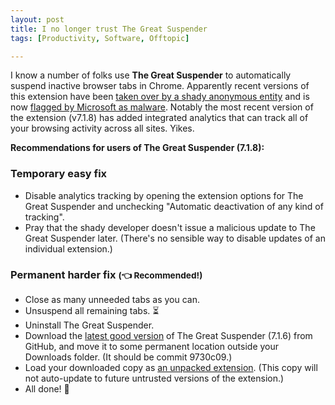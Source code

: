 ```yaml
---
layout: post
title: I no longer trust The Great Suspender
tags: [Productivity, Software, Offtopic]

---
```


I know a number of folks use **The Great Suspender** to automatically suspend
inactive browser tabs in Chrome. Apparently recent versions of this extension
have been [taken over by a shady anonymous entity] and is now
[flagged by Microsoft as malware]. Notably the most recent
version of the extension (v7.1.8) has added integrated analytics that can
track all of your browsing activity across all sites. Yikes.

[taken over by a shady anonymous entity]: https://www.reddit.com/r/KyleTaylor/comments/jowlt2/open_source_development_the_great_suspender_saga/
[flagged by Microsoft as malware]: https://www.windowscentral.com/great-suspender-extension-now-flagged-malware-edge-has-built-replacement

**Recommendations for users of The Great Suspender (7.1.8):**

### Temporary easy fix

* Disable analytics tracking by opening the extension options for
  The Great Suspender and unchecking
  "Automatic deactivation of any kind of tracking".
* Pray that the shady developer doesn't issue a malicious update to The Great Suspender later.
  (There's no sensible way to disable updates of an individual extension.)

### Permanent harder fix <small>(👈 **Recommended!**)</small>

* Close as many unneeded tabs as you can.
* Unsuspend all remaining tabs. ⏳
* Uninstall The Great Suspender.
* Download the [latest good version] of The Great Suspender (7.1.6) from GitHub, 
  and move it to some permanent location outside your Downloads folder.
  (It should be commit 9730c09.)
* Load your downloaded copy as [an unpacked extension].
  (This copy will not auto-update to future untrusted versions of the extension.)
* All done! 🎉

[latest good version]: https://github.com/greatsuspender/thegreatsuspender/releases/tag/v7.1.6
[an unpacked extension]: https://lifehacker.com/how-you-can-still-download-chrome-extensions-without-us-1826796797
